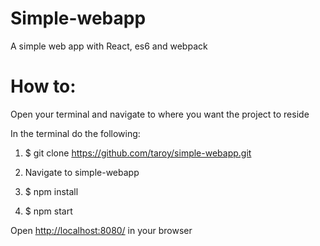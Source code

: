 # Simple-webapp

A simple web app with React, es6 and webpack

# How to: 
Open your terminal and navigate to where you want the project to reside

In the terminal do the following:

1. $ git clone https://github.com/taroy/simple-webapp.git

2. Navigate to simple-webapp

3. $ npm install

4. $ npm start

Open [http://localhost:8080/](http://localhost:8080/) in your browser 
